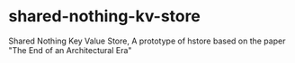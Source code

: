 shared-nothing-kv-store
=======================

Shared Nothing Key Value Store, A prototype of hstore based on the paper "The End of an Architectural Era"
